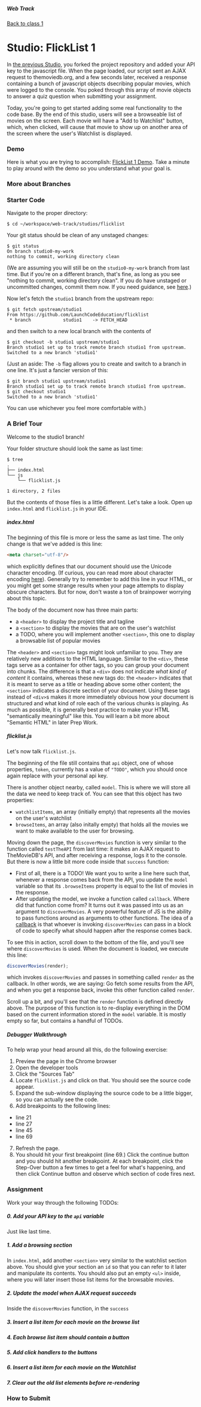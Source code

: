 ##### Web Track
[Back to class 1](../../class1)

# Studio: FlickList 1

In [the previous Studio](../flicklist-0), you forked the project repository and added your API key to the javascript file. When the page loaded, our script sent an AJAX request to themoviedb.org, and a few seconds later, received a response containing a bunch of javascript objects dsecribing popular movies, which were logged to the console. You poked through this array of movie objects to answer a quiz question when submitting your assignment.

Today, you're going to get started adding some real functionality to the code base. By the end of this studio, users will see a browseable list of movies on the screen. Each movie will have a "Add to Watchlist" button, which, when clicked, will cause that movie to show up on another area of the screen where the user's Watchlist is displayed.

### Demo

Here is what you are trying to accomplish: <a href="http://htmlpreview.github.io/?https://github.com/LaunchCodeEducation/flicklist/blob/ba335b0509258c7e4dc51779f9baa536f914c07b/index.html" target="_blank">FlickList 1 Demo</a>. Take a minute to play around with the demo so you understand what your goal is.

### More about Branches

### Starter Code

Navigate to the proper directory:

```nohighlight
$ cd ~/workspace/web-track/studios/flicklist
```

Your git status should be clean of any unstaged changes:

```nohighlight
$ git status
On branch studio0-my-work
nothing to commit, working directory clean
```

(We are assuming you will still be on the `studio0-my-work` branch from last time. But if you're on a different branch, that's fine, as long as you see "nothing to commit, working directory clean". If you do have unstaged or uncommitted changes, commit them now. If you need guidance, see [here](../flicklist-0#how-to-submit).)

Now let's fetch the `studio1` branch from the upstream repo:

```nohighlight
$ git fetch upstream/studio1
From https://github.com/LaunchCodeEducation/flicklist
 * branch            studio1    -> FETCH_HEAD
```

and then switch to a new local branch with the contents of 

```nohighlight
$ git checkout -b studio1 upstream/studio1
Branch studio1 set up to track remote branch studio1 from upstream.
Switched to a new branch 'studio1'
```

(Just an aside: The `-b` flag allows you to create and switch to a branch in one line. It's just a fancier version of this:
```nohighlight
$ git branch studio1 upstream/studio1
Branch studio1 set up to track remote branch studio1 from upstream.
$ git checkout studio1
Switched to a new branch 'studio1'
```
You can use whichever you feel more comfortable with.)
  

### A Brief Tour

Welcome to the studio1 branch!

Your folder structure should look the same as last time:

```nohighlight
$ tree
.
├── index.html
└── js
    └── flicklist.js

1 directory, 2 files
```

But the contents of those files is a little different. Let's take a look. Open up `index.html` and `flicklist.js` in your IDE.

##### index.html

The beginning of this file is more or less the same as last time. The only change is that we've added is this line:

```html
<meta charset="utf-8"/>
```

which explicitly defines that our document should use the Unicode character encoding. (If curious, you can read more about character encoding <a href="http://www.w3.org/International/questions/qa-what-is-encoding" target="_blank">here</a>). Generally try to remember to add this line in your HTML, or you might get some strange results when your page attempts to display obscure characters. But for now, don't waste a ton of brainpower worrying about this topic.

The body of the document now has three main parts:
* a `<header>` to display the project title and tagline
* a `<section>` to display the movies that are on the user's watchlist
* a TODO, where you will implement another `<section>`, this one to display a browsable list of popular movies

The `<header>` and `<section>` tags might look unfamiliar to you. They are relatively new additions to the HTML language. Similar to the `<div>`, these tags serve as a container for other tags, so you can group your document into chunks. The difference is that a `<div>` does not indicate *what kind of content* it contains, whereas these new tags do: the `<header>` indicates that it is meant to serve as a title or heading above some other content; the `<section>` indicates a discrete section of your document. Using these tags instead of `<div>`s makes it more immediately obvious how your document is structured and what kind of role each of the various chunks is playing. As much as possible, it is generally best practice to make your HTML "semantically meaningful" like this. You will learn a bit more about "Semantic HTML" in later Prep Work.

##### flicklist.js

Let's now talk `flicklist.js`. 

The beginning of the file still contains that `api` object, one of whose properties, `token`, currently has a value of `"TODO"`, which you should once again replace with your personal api key.

There is another object nearby, called `model`. This is where we will store all the data we need to keep track of. You can see that this object has two properties:
* `watchlistItems`, an array (initially empty) that represents all the movies on the user's watchlist
* `browseItems`, an array (also initally empty) that holds all the movies we want to make available to the user for browsing.

Moving down the page, the `discoverMovies` function is very similar to the function called `testTheAPI` from last time: it makes an AJAX request to TheMovieDB's API, and after receiving a response, logs it to the console. But there is now a little bit more code inside that `success` function:
* First of all, there is a TODO! We want you to write a line here such that, whenever a response comes back from the API, you update the `model` variable so that its `.browseItems` property is equal to the list of movies in the response.
* After updating the model, we invoke a function called `callback`. Where did that function come from? It turns out it was passed into us as an argument to `discoverMovies`. A very powerful feature of JS is the ability to pass functions around as arguments to other functions. The idea of a <a href="https://en.wikipedia.org/wiki/Callback_(computer_programming)" target="_blank">callback</a> is that whoever is invoking `discoverMovies` can pass in a block of code to specify what should happen after the response comes back.

To see this in action, scroll down to the bottom of the file, and you'll see where `discoverMovies` is used. When the document is loaded, we execute this line:

```js
discoverMovies(render);
```

which invokes `discoverMovies` and passes in something called `render` as the callback. In other words, we are saying: Go fetch some results from the API, and when you get a response back, invoke this other function called `render`. 

Scroll up a bit, and you'll see that the `render` function is defined directly above. The purpose of this function is to re-display everything in the DOM based on the current information stored in the `model` variable. It is mostly empty so far, but contains a handful of TODOs. 

##### Debugger Walkthrough

To help wrap your head around all this, do the following exercise:

1. Preview the page in the Chrome browser
2. Open the developer tools
3. Click the "Sources Tab"
4. Locate `flicklist.js` and click on that. You should see the source code appear.
5. Expand the sub-window displaying the source code to be a little bigger, so you can actually see the code.
6. Add breakpoints to the following lines: 
  * line 21
  * line 27
  * line 45
  * line 69
7. Refresh the page.
8. You should hit your first breakpoint (line 69.) Click the continue button and you should hit another breakpoint. At each breakpoint, click the Step-Over button a few times to get a feel for what's happening, and then click Continue button and observe which section of code fires next.

### Assignment

Work your way through the following TODOs:

##### 0. Add your API key to the `api` variable

Just like last time.

##### 1. Add a browsing section

In `index.html`, add another `<section>` very similar to the watchlist section above. You should give your section an `id` so that you can refer to it later and manipulate its contents. You should also put an empty `<ul>` inside, where you will later insert those list items for the browsable movies.

##### 2. Update the model when AJAX request succeeds

Inside the `discoverMovies` function, in the `success`

##### 3. Insert a list item for each movie on the browse list

##### 4. Each browse list item should contain a button

##### 5. Add click handlers to the buttons

##### 6. Insert a list item for each movie on the Watchlist

##### 7. Clear out the old list elements before re-rendering


### How to Submit
